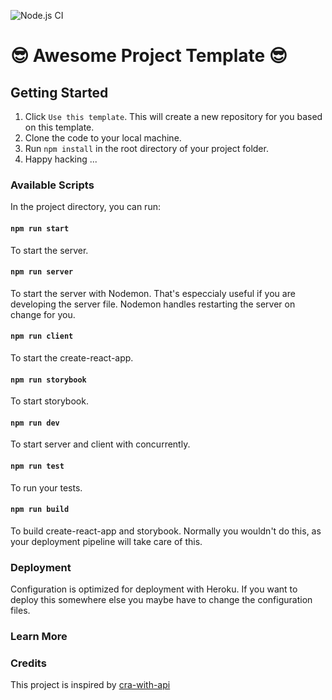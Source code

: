 ![Node.js CI](https://github.com/mhstrkmp/awesome-project-template/workflows/Node.js%20CI/badge.svg)

# 😎 Awesome Project Template 😎

## Getting Started

1. Click `Use this template`. This will create a new repository for you based on this template.
2. Clone the code to your local machine.
3. Run `npm install` in the root directory of your project folder.
4. Happy hacking ...

### Available Scripts

In the project directory, you can run:

#### `npm run start`

To start the server.

#### `npm run server`

To start the server with Nodemon. That's especcialy useful if you are developing the server file. Nodemon handles restarting the server on change for you.

#### `npm run client`

To start the create-react-app.

#### `npm run storybook`

To start storybook.

#### `npm run dev`

To start server and client with concurrently.

#### `npm run test`

To run your tests.

#### `npm run build`

To build create-react-app and storybook. Normally you wouldn't do this, as your deployment pipeline will take care of this.

### Deployment

Configuration is optimized for deployment with Heroku. If you want to deploy this somewhere else you maybe have to change the configuration files.

### Learn More

### Credits

This project is inspired by [cra-with-api](https://github.com/lmachens/cra-with-api)
